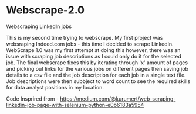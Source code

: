 # Webscrape-2.0
Webscraping LinkedIn jobs 
<!--  -->
This is my second time trying to webscrape. My first project was websraping Indeed.com jobs - this time I decided to scrape LinkedIn.
WebScrape 1.0 was my first attempt at doing this however, there was an issue with scraping job descriptions as I could only do it for the selected job.
The final webscrape fixes this by iterating through 'x' amount of pages and picking out links for the various jobs on different pages then saving job details to a csv file and the job description for each job in a single text file.
Job descriptions were then subbject to word count to see the required skills for data analyst positions in my location.
<!--  -->
Code Insprired from - https://medium.com/@kurumert/web-scraping-linkedin-job-page-with-selenium-python-e0b6183a5954

